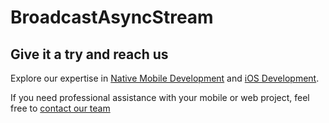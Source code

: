 # BroadcastAsyncStream

## Give it a try and reach us

Explore our expertise in <a href="https://shakuro.com/services/native-mobile-development/?utm_source=github&utm_medium=repository&utm_campaign=BroadcastAsyncStream">Native Mobile Development</a> and <a href="https://shakuro.com/services/ios-dev/?utm_source=github&utm_medium=repository&utm_campaign=BroadcastAsyncStream">iOS Development</a>.</p>

If you need professional assistance with your mobile or web project, feel free to <a href="https://shakuro.com/get-in-touch/?utm_source=github&utm_medium=repository&utm_campaign=BroadcastAsyncStream">contact our team</a>
